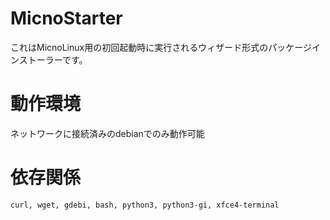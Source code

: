 # MicnoStarter
これはMicnoLinux用の初回起動時に実行されるウィザード形式のパッケージインストーラーです。
# 動作環境
ネットワークに接続済みのdebianでのみ動作可能
# 依存関係
`curl, wget, gdebi, bash, python3, python3-gi, xfce4-terminal`
